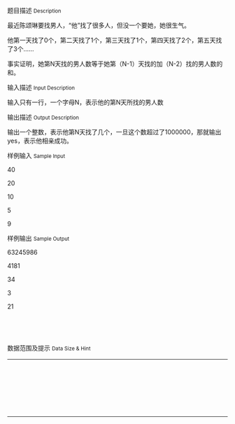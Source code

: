 <div class="panel panel-default">
<div class="area-title">
<span>
题目描述
<small>Description</small>
</span></div>
<div class="panel-body">

<p>最近陈颂琳要找男人，“他”找了很多人，但没一个要她，她很生气。</p><p>他第一天找了0个，第二天找了1个，第三天找了1个，第四天找了2个，第五天找了3个……<br></p><p>事实证明，她第N天找的男人数等于她第（N-1）天找的加（N-2）找的男人数的和。</p>

</div>
</div>

<div class="panel panel-default">
<div class="area-title">
<span>
输入描述
<small>Input Description</small>
</span></div>
<div class="panel-body">
<p>输入只有一行，一个字母N，表示他的第N天所找的男人数</p>

</div>
</div>
<div  class="panel panel-default">
<div class="area-title">
<span>
输出描述
<small>Output Description</small>
</span></div>
<div class="panel-body">

<p>输出一个整数，表示他第N天找了几个，一旦这个数超过了1000000，那就输出yes，表示他相亲成功。</p>

</div>
</div>


<div class="panel panel-default">
<div class="area-title">
<span>
样例输入
<small>Sample Input</small>
</span></div>
<div class="panel-body">
<p style="">40</p><p style="">20</p><p style="">10</p><p style="">5</p><p style="">9</p>

</div>
</div>

<div class="panel panel-default">
<div class="area-title">
<span>
样例输出
<small>Sample Output</small>
</span></div>
<div class="panel-body">
<p>63245986<br></p><p>4181<br></p><p>34</p><p>3</p><p>21<br></p><p><br></p><p><br></p>

</div>
</div>

<div class="panel panel-default">
<div class="area-title">
<span>
数据范围及提示
<small>Data Size & Hint</small>
</span></div>
<div class="panel-body">
<table><tbody><tr><td valign="top" width="95"><br></td><td valign="top" width="95"><br></td><td valign="top" width="95"><br></td><td valign="top" width="95"><br></td><td valign="top" width="95"><br></td></tr><tr><td valign="top" width="95"><br></td><td valign="top" width="95"><br></td><td valign="top" width="95"><br></td><td valign="top" width="95"><br></td><td valign="top" width="95"><br></td></tr><tr><td valign="top" width="95"><br></td><td valign="top" width="95"><br></td><td valign="top" width="95"><br></td><td valign="top" width="95"><br></td><td valign="top" width="95"><br></td></tr><tr><td valign="top" width="95"><br></td><td valign="top" width="95"><br></td><td valign="top" width="95"><br></td><td valign="top" width="95"><br></td><td valign="top" width="95"><br></td></tr><tr><td valign="top" width="95"><br></td><td valign="top" width="95"><br></td><td valign="top" width="95"><br></td><td valign="top" width="95"><br></td><td valign="top" width="95"><br></td></tr></tbody></table><p><br></p>
</div>
</div>